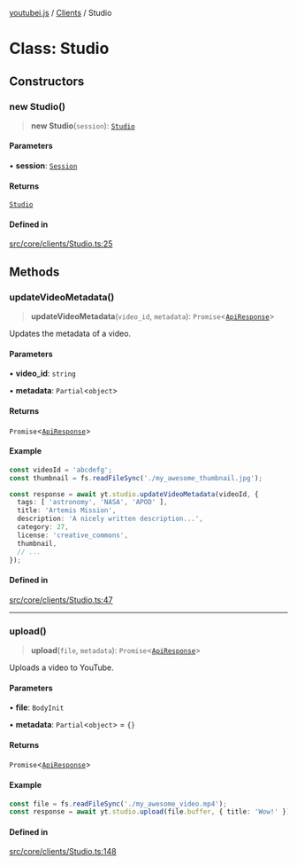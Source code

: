 [youtubei.js](../../../README.md) / [Clients](../README.md) / Studio

# Class: Studio

## Constructors

### new Studio()

> **new Studio**(`session`): [`Studio`](Studio.md)

#### Parameters

• **session**: [`Session`](../../../classes/Session.md)

#### Returns

[`Studio`](Studio.md)

#### Defined in

[src/core/clients/Studio.ts:25](https://github.com/LuanRT/YouTube.js/blob/fc5571629eca037af7de03f4b903da6add1f300b/src/core/clients/Studio.ts#L25)

## Methods

### updateVideoMetadata()

> **updateVideoMetadata**(`video_id`, `metadata`): `Promise`\<[`ApiResponse`](../../../interfaces/ApiResponse.md)\>

Updates the metadata of a video.

#### Parameters

• **video\_id**: `string`

• **metadata**: `Partial`\<`object`\>

#### Returns

`Promise`\<[`ApiResponse`](../../../interfaces/ApiResponse.md)\>

#### Example

```ts
const videoId = 'abcdefg';
const thumbnail = fs.readFileSync('./my_awesome_thumbnail.jpg');

const response = await yt.studio.updateVideoMetadata(videoId, {
  tags: [ 'astronomy', 'NASA', 'APOD' ],
  title: 'Artemis Mission',
  description: 'A nicely written description...',
  category: 27,
  license: 'creative_commons',
  thumbnail,
  // ...
});
```

#### Defined in

[src/core/clients/Studio.ts:47](https://github.com/LuanRT/YouTube.js/blob/fc5571629eca037af7de03f4b903da6add1f300b/src/core/clients/Studio.ts#L47)

***

### upload()

> **upload**(`file`, `metadata`): `Promise`\<[`ApiResponse`](../../../interfaces/ApiResponse.md)\>

Uploads a video to YouTube.

#### Parameters

• **file**: `BodyInit`

• **metadata**: `Partial`\<`object`\> = `{}`

#### Returns

`Promise`\<[`ApiResponse`](../../../interfaces/ApiResponse.md)\>

#### Example

```ts
const file = fs.readFileSync('./my_awesome_video.mp4');
const response = await yt.studio.upload(file.buffer, { title: 'Wow!' });
```

#### Defined in

[src/core/clients/Studio.ts:148](https://github.com/LuanRT/YouTube.js/blob/fc5571629eca037af7de03f4b903da6add1f300b/src/core/clients/Studio.ts#L148)

